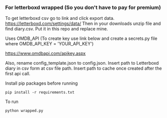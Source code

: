 ### For letterboxd wrapped (So you don't have to pay for premium)

To get letterboxd csv go to link and click export data. 
https://letterboxd.com/settings/data/
Then in your downloads unzip file and find diary.csv. Put it in this repo and replace mine. 

Uses OMDB_API (To create key use link below and create a secrets.py file where OMDB_API_KEY = 'YOUR_API_KEY')

https://www.omdbapi.com/apikey.aspx

Also, rename config_template.json to config.json. 
Insert path to Letterboxd diary in csv form at csv file path. 
Insert path to cache once created after the first api call. 

Install pip packages before running 
``` console 
pip install -r requirements.txt
```

To run  
``` console 
python wrapped.py 
```